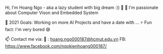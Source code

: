 Hi, I'm Hoang Ngo  - aka a lazy student with big dream :))  🌱
🔭 I'm passionate about Computer Vison and Embedded System

🥅 2021 Goals: Working on more AI Projects and have a date with ...
⚡ Fun fact: I'm very bored 😅

📫 Contact me via: 
  📩 : hoang.ngo000187@hcmut.edu.vn
  FB: https://www.facebook.com/ngokienhoang000187/

<!---
hoangngo1909/hoangngo1909 is a ✨ special ✨ repository because its `README.md` (this file) appears on your GitHub profile.
You can click the Preview link to take a look at your changes.
--->

